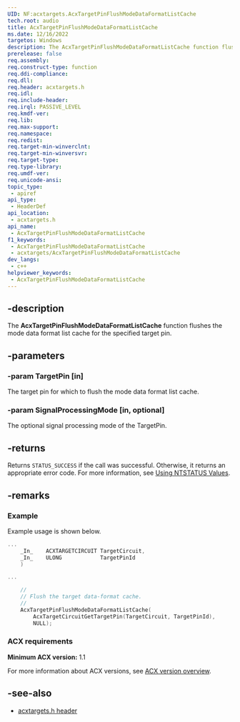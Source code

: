 ```yaml
---
UID: NF:acxtargets.AcxTargetPinFlushModeDataFormatListCache
tech.root: audio
title: AcxTargetPinFlushModeDataFormatListCache
ms.date: 12/16/2022
targetos: Windows
description: The AcxTargetPinFlushModeDataFormatListCache function flushes the mode data format list cache for the specified target pin.
prerelease: false
req.assembly: 
req.construct-type: function
req.ddi-compliance: 
req.dll: 
req.header: acxtargets.h
req.idl: 
req.include-header: 
req.irql: PASSIVE_LEVEL
req.kmdf-ver: 
req.lib: 
req.max-support: 
req.namespace: 
req.redist: 
req.target-min-winverclnt: 
req.target-min-winversvr: 
req.target-type: 
req.type-library: 
req.umdf-ver: 
req.unicode-ansi: 
topic_type:
 - apiref
api_type:
 - HeaderDef
api_location:
 - acxtargets.h
api_name:
 - AcxTargetPinFlushModeDataFormatListCache
f1_keywords:
 - AcxTargetPinFlushModeDataFormatListCache
 - acxtargets/AcxTargetPinFlushModeDataFormatListCache
dev_langs:
 - c++
helpviewer_keywords:
 - AcxTargetPinFlushModeDataFormatListCache
---
```


## -description

The **AcxTargetPinFlushModeDataFormatListCache** function flushes the mode data format list cache for the specified target pin.

## -parameters

### -param TargetPin [in]

The target pin for which to flush the mode data format list cache.

### -param SignalProcessingMode [in, optional]

The optional signal processing mode of the TargetPin.

## -returns

Returns `STATUS_SUCCESS` if the call was successful. Otherwise, it returns an appropriate error code. For more information, see [Using NTSTATUS Values](/windows-hardware/drivers/kernel/using-ntstatus-values).

## -remarks

### Example

Example usage is shown below.

```cpp
...
    _In_    ACXTARGETCIRCUIT TargetCircuit,
    _In_    ULONG            TargetPinId
    )

...

    //
    // Flush the target data-format cache.
    //
    AcxTargetPinFlushModeDataFormatListCache(
        AcxTargetCircuitGetTargetPin(TargetCircuit, TargetPinId),
        NULL);
```

### ACX requirements

**Minimum ACX version:** 1.1

For more information about ACX versions, see [ACX version overview](/windows-hardware/drivers/audio/acx-version-overview).

## -see-also

- [acxtargets.h header](index.md)
